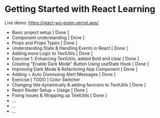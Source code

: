 # Getting Started with React Learning

Live demo: https://react-ws-eosin.vercel.app/

- Basic project setup [ Done ]
- Component understanding [ Done ]
- Props and Props Types [ Done ]
- Understanding State & Handling Events in React [ Done ]
- Adding more Logic to TextUtils [ Done ]
- Exercise 1: Enhancing TextUtils, added Bold and clear [ Done ]
- Creating "Enable Dark Mode" Button Using useState Hook [ Done ]
- Improving Dark Mode & Refactoring App Component [ Done ]
- Adding + Auto Dismissing Alert Messages [ Done ]
- Exercise [ TODO ] Color Switcher
- Changing title dynamically & adding favicons to TextUtils [ Done ]
- React Router Setup + Usage [ Done ]
- Fixing Issues & Wrapping up TextUtils [ Done ]
- ...
- ...
- ...

